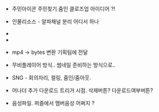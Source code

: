 


- 주민아이콘 주민찾기 줌인 클로즈업 아이디어 ?!
- 인물리소스 - 알파채널 분리 어디서 하나
-  
- 
- mp4 -> bytes 변환  기획팀에 전달
- 무비플레이어 방식.. 썸네일 준비하는 방식으로..


- SNG - 회의자리, 컬링, 줌인/줌아웃.
- 어나더 추가 다운로드 트리거 시점. 삭제버튼? 다운로드여부버튼?

- 음성파일. 퍼즐에서 멤버음성 어쩌지 ?